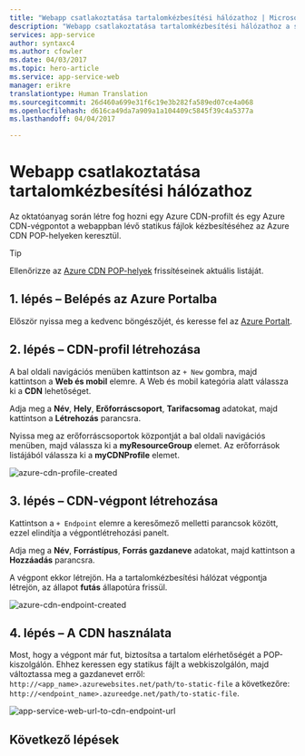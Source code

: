 ```yaml
---
title: "Webapp csatlakoztatása tartalomkézbesítési hálózathoz | Microsoft Docs"
description: "Webapp csatlakoztatása tartalomkézbesítési hálózathoz a statikus fájlok élcsomópontokból történő kézbesítéséhez."
services: app-service
author: syntaxc4
ms.author: cfowler
ms.date: 04/03/2017
ms.topic: hero-article
ms.service: app-service-web
manager: erikre
translationtype: Human Translation
ms.sourcegitcommit: 26d460a699e31f6c19e3b282fa589ed07ce4a068
ms.openlocfilehash: d616ca49da7a909a1a104409c5845f39c4a5377a
ms.lasthandoff: 04/04/2017

---
```

# <a name="connect-a-web-app-to-a-content-delivery-network"></a>Webapp csatlakoztatása tartalomkézbesítési hálózathoz

Az oktatóanyag során létre fog hozni egy Azure CDN-profilt és egy Azure CDN-végpontot a webappban lévő statikus fájlok kézbesítéséhez az Azure CDN POP-helyeken keresztül.

> [!TIP]
> Ellenőrizze az [Azure CDN POP-helyek](https://docs.microsoft.com/en-us/azure/cdn/cdn-pop-locations) frissítéseinek aktuális listáját.
>

## <a name="step-1---login-to-azure-portal"></a>1. lépés – Belépés az Azure Portalba

Először nyissa meg a kedvenc böngészőjét, és keresse fel az [Azure Portalt](https://portal.azure.com).

## <a name="step-2---create-a-cdn-profile"></a>2. lépés – CDN-profil létrehozása

A bal oldali navigációs menüben kattintson az `+ New` gombra, majd kattintson a **Web és mobil** elemre. A Web és mobil kategória alatt válassza ki a **CDN** lehetőséget.

Adja meg a **Név**, **Hely**, **Erőforráscsoport**, **Tarifacsomag** adatokat, majd kattintson a **Létrehozás** parancsra.

Nyissa meg az erőforráscsoportok központját a bal oldali navigációs menüben, majd válassza ki a **myResourceGroup** elemet. Az erőforrások listájából válassza ki a **myCDNProfile** elemet.

![azure-cdn-profile-created](media/app-service-web-tutorial-content-delivery-network/azure-cdn-profile-created.png)

## <a name="step-3---create-a-cdn-endpoint"></a>3. lépés – CDN-végpont létrehozása

Kattintson a `+ Endpoint` elemre a keresőmező melletti parancsok között, ezzel elindítja a végpontlétrehozási panelt.

Adja meg a **Név**, **Forrástípus**, **Forrás gazdaneve** adatokat, majd kattintson a **Hozzáadás** parancsra.

A végpont ekkor létrejön. Ha a tartalomkézbesítési hálózat végpontja létrejön, az állapot **futás** állapotúra frissül.

![azure-cdn-endpoint-created](media/app-service-web-tutorial-content-delivery-network/azure-cdn-endpoint-created.png)

## <a name="step-4---leveraging-cdn"></a>4. lépés – A CDN használata

Most, hogy a végpont már fut, biztosítsa a tartalom elérhetőségét a POP-kiszolgálón. Ehhez keressen egy statikus fájlt a webkiszolgálón, majd változtassa meg a gazdanevet erről: `http://<app_name>.azurewebsites.net/path/to-static-file` a következőre: `http://<endpoint_name>.azureedge.net/path/to-static-file`.

![app-service-web-url-to-cdn-endpoint-url](media/app-service-web-tutorial-content-delivery-network/app-service-web-url-to-cdn-endpoint-url.png)

## <a name="next-steps"></a>Következő lépések


